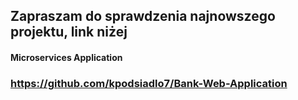 ## Zapraszam do sprawdzenia najnowszego projektu, link niżej
#### Microservices Application
### https://github.com/kpodsiadlo7/Bank-Web-Application
